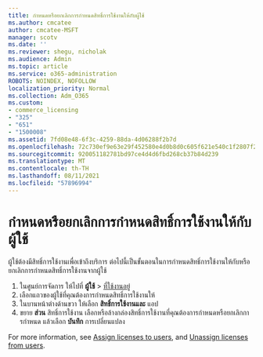 ```yaml
---
title: กําหนดหรือยกเลิกการกําหนดสิทธิ์การใช้งานให้กับผู้ใช้
ms.author: cmcatee
author: cmcatee-MSFT
manager: scotv
ms.date: ''
ms.reviewer: shegu, nicholak
ms.audience: Admin
ms.topic: article
ms.service: o365-administration
ROBOTS: NOINDEX, NOFOLLOW
localization_priority: Normal
ms.collection: Adm_O365
ms.custom:
- commerce_licensing
- "325"
- "651"
- "1500008"
ms.assetid: 7fd08e48-6f3c-4259-88da-4d06288f2b7d
ms.openlocfilehash: 72c730ef9e63e29f452580e4d0b8d0c605f621e540c1f2807f284c47aeaa37f5
ms.sourcegitcommit: 920051182781bd97ce4d4d6fbd268cb37b84d239
ms.translationtype: MT
ms.contentlocale: th-TH
ms.lasthandoff: 08/11/2021
ms.locfileid: "57896994"
---
```

# <a name="assign-or-unassign-licenses-to-users"></a>กําหนดหรือยกเลิกการกําหนดสิทธิ์การใช้งานให้กับผู้ใช้

ผู้ใช้ต้องมีสิทธิ์การใช้งานเพื่อเข้าถึงบริการ ต่อไปนี้เป็นขั้นตอนในการกําหนดสิทธิ์การใช้งานให้กับหรือยกเลิกการกําหนดสิทธิ์การใช้งานจากผู้ใช้
  
1. ในศูนย์การจัดการ ให้ไปที่ **ผู้ใช้** \> [ที่ใช้งานอยู่](https://go.microsoft.com/fwlink/p/?linkid=834822)
2. เลือกแถวของผู้ใช้ที่คุณต้องการกําหนดสิทธิ์การใช้งานให้
3. ในบานหน้าต่างด้านขวา ให้เลือก **สิทธิ์การใช้งานและ** แอป
4. ขยาย **ส่วน** สิทธิ์การใช้งาน เลือกหรือล้างกล่องสิทธิ์การใช้งานที่คุณต้องการกําหนดหรือยกเลิกการกําหนด แล้วเลือก **บันทึก** การเปลี่ยนแปลง

For more information, see [Assign licenses to users](https://docs.microsoft.com/microsoft-365/admin/manage/assign-licenses-to-users), and [Unassign licenses from users](https://docs.microsoft.com/microsoft-365/admin/manage/remove-licenses-from-users).